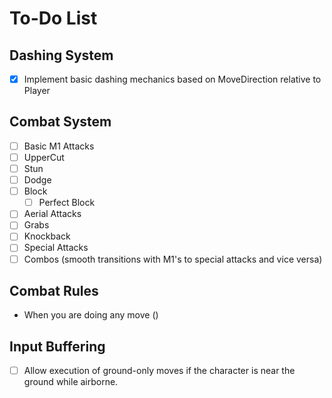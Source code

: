 # To-Do List

## Dashing System
- [x] Implement basic dashing mechanics based on MoveDirection relative to Player

## Combat System
- [ ] Basic M1 Attacks
- [ ] UpperCut
- [ ] Stun
- [ ] Dodge
- [ ] Block
    - [ ] Perfect Block
- [ ] Aerial Attacks
- [ ] Grabs
- [ ] Knockback
- [ ] Special Attacks
- [ ] Combos (smooth transitions with M1's to special attacks and vice versa)

## Combat Rules
- When you are doing any move ()

## Input Buffering
- [ ] Allow execution of ground-only moves if the character is near the ground while airborne.